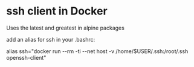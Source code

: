 # ssh client in Docker

Uses the latest and greatest in alpine packages

add an alias for ssh in your .bashrc:

alias ssh="docker run --rm -ti --net host -v /home/$USER/.ssh:/root/.ssh openssh-client"